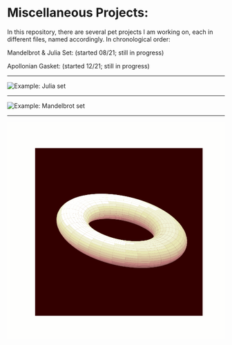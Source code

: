 # Miscellaneous Projects:



In this repository, there are several pet projects I am working on, each in different files, named accordingly.
In chronological order:

Mandelbrot & Julia Set: (started 08/21; still in progress)

Apollonian Gasket: (started 12/21; still in progress)

---
![Example: Julia set](images/julia_set_blues_100.gif)

---
![Example: Mandelbrot set](images/julia_set_rdbu_50.gif)

---
![Example: Rotating Torus](images/donut.gif)
